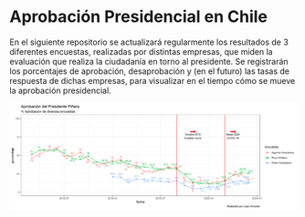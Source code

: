 # Aprobación Presidencial en Chile
En el siguiente repositorio se actualizará regularmente los resultados de 3 diferentes encuestas, realizadas por distintas empresas, que miden la evaluación que realiza la ciudadanía en torno al presidente. 
Se registrarán los porcentajes de aprobación, desaprobación y (en el futuro) las tasas de respuesta de dichas empresas, para visualizar en el tiempo cómo se mueve la aprobación presidencial.

![Aprobación presidencial de Sebastian Piñera](https://raw.githubusercontent.com/JoaoAcharanR/Aprobacion-Presidencial/master/plot/plot_encuestas_v5.png)
